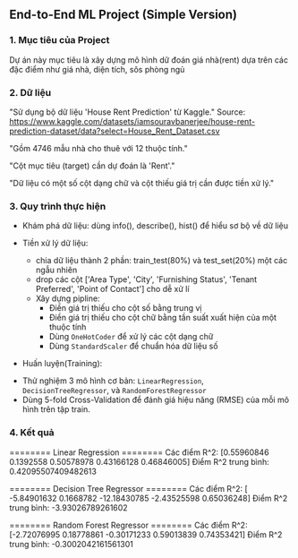## End-to-End ML Project (Simple Version)

### 1. Mục tiêu của Project
Dự án này mục tiêu là xây dựng mô hình dữ đoán giá nhà(rent) dựa trên các đặc điểm như giá nhà, diện tích, sôs phòng ngủ

### 2. Dữ liệu
"Sử dụng bộ dữ liệu 'House Rent Prediction' từ Kaggle."
Source: https://www.kaggle.com/datasets/iamsouravbanerjee/house-rent-prediction-dataset/data?select=House_Rent_Dataset.csv

"Gồm 4746 mẫu nhà cho thuê với 12 thuộc tính."

"Cột mục tiêu (target) cần dự đoán là 'Rent'."

"Dữ liệu có một số cột dạng chữ và cột thiếu giá trị cần được tiền xử lý."

### 3. Quy trình thực hiện
- Khám phá dữ liệu: dùng info(), describe(), hist() để hiểu sơ bộ về dữ liệu
- Tiền xử lý dữ liệu: 
  * chia dữ liệu thành 2 phần: train_test(80%) và test_set(20%) một các ngẫu nhiên
  * drop các cột ['Area Type', 'City', 'Furnishing Status', 'Tenant Preferred', 'Point of Contact'] cho dễ xử lí 
  * Xây dựng pipline:
    * Điền giá trị thiếu cho cột số bằng trung vị 
    * Điền giá trị thiếu cho cột chữ bằng tần suất xuất hiện của một thuộc tính
    * Dùng ```OneHotCoder``` để xử lý các cột dạng chữ
    * Dùng ```StandardScaler``` để chuẩn hóa dữ liệu số

- Huấn luyện(Training):
* Thử nghiệm 3 mô hình cơ bản: ```LinearRegression```, ```DecisionTreeRegressor```, và   ```RandomForestRegressor``` 
* Dùng 5-fold Cross-Validation để đánh giá hiệu năng (RMSE) của mỗi mô hình trên tập train.
### 4.  Kết quả
======== Linear Regression ========
Các điểm R^2: [0.55960846 0.1392558  0.50578978 0.43166128 0.46846005]
Điểm R^2 trung bình: 0.42095507409482613

======== Decision Tree Regressor ========
Các điểm R^2: [ -5.84901632   0.1668782  -12.18430785  -2.43525598   0.65036248]
Điểm R^2 trung bình: -3.93026789261602

======== Random Forest Regressor ========
Các điểm R^2: [-2.72076995  0.18778861 -0.30171233  0.59013839  0.74353421]
Điểm R^2 trung bình: -0.3002042161561301

